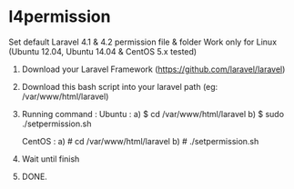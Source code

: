 l4permission
============

Set default Laravel 4.1 &amp; 4.2 permission file &amp; folder
Work only for Linux (Ubuntu 12.04, Ubuntu 14.04 & CentOS 5.x tested)

1) Download your Laravel Framework (https://github.com/laravel/laravel)
2) Download this bash script into your laravel path (eg: /var/www/html/laravel)
3) Running command :
   Ubuntu : 
   a) $ cd /var/www/html/laravel
   b) $ sudo ./setpermission.sh
   
   CentOS :
   a) # cd /var/www/html/laravel
   b) # ./setpermission.sh
4) Wait until finish
5) DONE.
